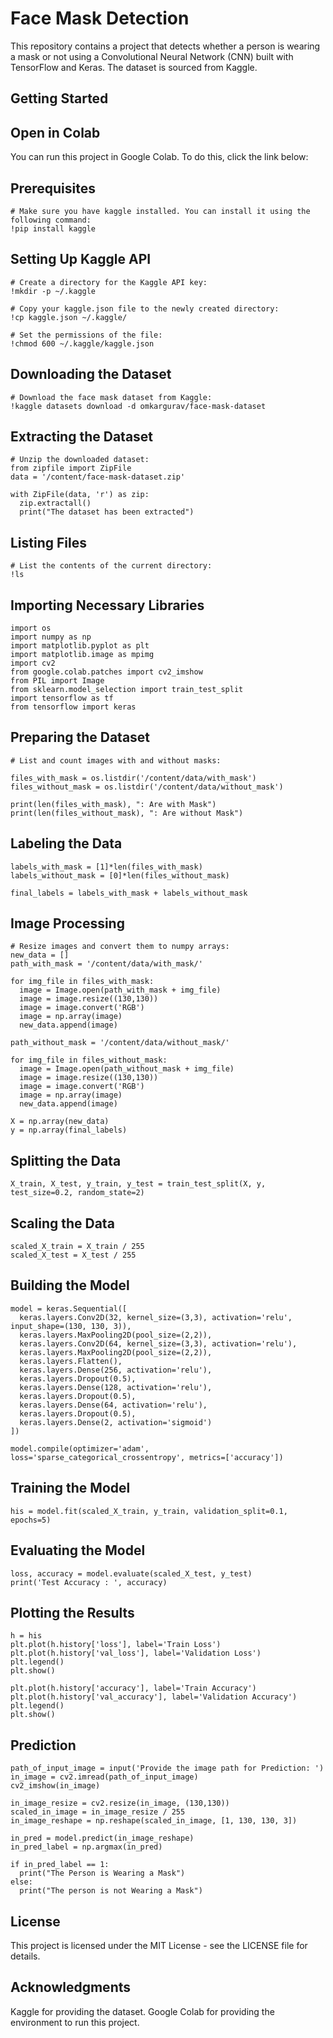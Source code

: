 # Face Mask Detection
  This repository contains a project that detects whether a person is wearing a mask or not using a Convolutional Neural Network (CNN) built with TensorFlow and 
  Keras. The dataset is sourced from Kaggle.

## Getting Started

## Open in Colab
You can run this project in Google Colab. To do this, click the link below:
    
 ## Prerequisites
    # Make sure you have kaggle installed. You can install it using the following command:
    !pip install kaggle

 ## Setting Up Kaggle API
    # Create a directory for the Kaggle API key:
    !mkdir -p ~/.kaggle
    
    # Copy your kaggle.json file to the newly created directory:
    !cp kaggle.json ~/.kaggle/
    
    # Set the permissions of the file:
    !chmod 600 ~/.kaggle/kaggle.json
    
 ## Downloading the Dataset
    # Download the face mask dataset from Kaggle:
    !kaggle datasets download -d omkargurav/face-mask-dataset
    
 ## Extracting the Dataset
    # Unzip the downloaded dataset:
    from zipfile import ZipFile
    data = '/content/face-mask-dataset.zip'

    with ZipFile(data, 'r') as zip:
      zip.extractall()
      print("The dataset has been extracted")
      
 ## Listing Files
    # List the contents of the current directory:
    !ls
  
 ## Importing Necessary Libraries
    import os
    import numpy as np
    import matplotlib.pyplot as plt
    import matplotlib.image as mpimg
    import cv2
    from google.colab.patches import cv2_imshow
    from PIL import Image
    from sklearn.model_selection import train_test_split
    import tensorflow as tf
    from tensorflow import keras
  
 ## Preparing the Dataset
    # List and count images with and without masks:
    
    files_with_mask = os.listdir('/content/data/with_mask')
    files_without_mask = os.listdir('/content/data/without_mask')

    print(len(files_with_mask), ": Are with Mask")
    print(len(files_without_mask), ": Are without Mask")
  
 ## Labeling the Data

    labels_with_mask = [1]*len(files_with_mask)
    labels_without_mask = [0]*len(files_without_mask)

    final_labels = labels_with_mask + labels_without_mask

 ## Image Processing
    # Resize images and convert them to numpy arrays:
    new_data = []
    path_with_mask = '/content/data/with_mask/'

    for img_file in files_with_mask:
      image = Image.open(path_with_mask + img_file)
      image = image.resize((130,130))
      image = image.convert('RGB')
      image = np.array(image)
      new_data.append(image)

    path_without_mask = '/content/data/without_mask/'

    for img_file in files_without_mask:
      image = Image.open(path_without_mask + img_file)
      image = image.resize((130,130))
      image = image.convert('RGB')
      image = np.array(image)
      new_data.append(image)

    X = np.array(new_data)
    y = np.array(final_labels)

 ## Splitting the Data
    X_train, X_test, y_train, y_test = train_test_split(X, y, test_size=0.2, random_state=2)

 ## Scaling the Data
    scaled_X_train = X_train / 255
    scaled_X_test = X_test / 255

 ## Building the Model
    model = keras.Sequential([
      keras.layers.Conv2D(32, kernel_size=(3,3), activation='relu', input_shape=(130, 130, 3)),
      keras.layers.MaxPooling2D(pool_size=(2,2)),
      keras.layers.Conv2D(64, kernel_size=(3,3), activation='relu'),
      keras.layers.MaxPooling2D(pool_size=(2,2)),
      keras.layers.Flatten(),
      keras.layers.Dense(256, activation='relu'),
      keras.layers.Dropout(0.5),
      keras.layers.Dense(128, activation='relu'),
      keras.layers.Dropout(0.5),
      keras.layers.Dense(64, activation='relu'),
      keras.layers.Dropout(0.5),
      keras.layers.Dense(2, activation='sigmoid')
    ])

    model.compile(optimizer='adam', loss='sparse_categorical_crossentropy', metrics=['accuracy'])

 ## Training the Model

    his = model.fit(scaled_X_train, y_train, validation_split=0.1, epochs=5)

 ## Evaluating the Model
    loss, accuracy = model.evaluate(scaled_X_test, y_test)
    print('Test Accuracy : ', accuracy)

 ## Plotting the Results
    h = his
    plt.plot(h.history['loss'], label='Train Loss')
    plt.plot(h.history['val_loss'], label='Validation Loss')
    plt.legend()
    plt.show()

    plt.plot(h.history['accuracy'], label='Train Accuracy')
    plt.plot(h.history['val_accuracy'], label='Validation Accuracy')
    plt.legend()
    plt.show()

 ## Prediction
    path_of_input_image = input('Provide the image path for Prediction: ')
    in_image = cv2.imread(path_of_input_image)
    cv2_imshow(in_image)

    in_image_resize = cv2.resize(in_image, (130,130))
    scaled_in_image = in_image_resize / 255
    in_image_reshape = np.reshape(scaled_in_image, [1, 130, 130, 3])

    in_pred = model.predict(in_image_reshape)
    in_pred_label = np.argmax(in_pred)

    if in_pred_label == 1:
      print("The Person is Wearing a Mask")
    else:
      print("The person is not Wearing a Mask")

 ## License
  This project is licensed under the MIT License - see the LICENSE file for details.

 ## Acknowledgments
  Kaggle for providing the dataset.
  Google Colab for providing the environment to run this project.


